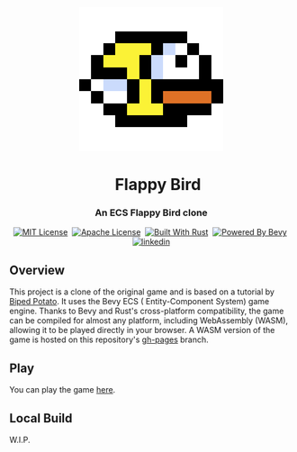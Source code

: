 <p align="center">
  <a href="https://CaymanFreeman.github.io/FlappyBird"><img src="assets/icon.png" width="256" height="256" alt="Flappy Bird Logo"></a>
</p>

<div id="toc" align="center">
  <ul style="list-style: none;">
    <summary>
      <h1 align="center">
        Flappy Bird
      </h1>
    </summary>
  </ul>
</div>

<h3 align="center">
  An ECS Flappy Bird clone
</h3>

<p align="center">
  <a href="https://github.com/CaymanFreeman/FlappyBird/blob/main/LICENSE-MIT.md"><img alt="MIT License" src="https://img.shields.io/badge/license-MIT-%23B20D35?style=flat"></a>&nbsp;
  <a href="https://github.com/CaymanFreeman/FlappyBird/blob/main/LICENSE-APACHE.md"><img alt="Apache License" src="https://img.shields.io/badge/license-Apache-%23a6215a?style=flat"></a>&nbsp;
  <a href="https://www.rust-lang.org/"><img alt="Built With Rust" src="https://img.shields.io/badge/built_with-Rust-%23f74c00?style=flat"></a>&nbsp;
  <a href="https://bevyengine.org/"><img alt="Powered By Bevy" src="https://img.shields.io/badge/powered_by-Bevy-%23232326?style=flat"></a>&nbsp;
  <a href="https://www.linkedin.com/in/caymanfreeman/"><img alt="linkedin" src="https://img.shields.io/badge/linkedin-Connect_with_me-%230072b1?style=flat"></a>
</p>

## Overview

This project is a clone of the original game and is based on a tutorial
by [Biped Potato](https://www.youtube.com/watch?v=_C28kqin94c). It uses the Bevy ECS (
Entity-Component System) game engine. Thanks to Bevy and Rust's cross-platform compatibility, the game can be compiled
for almost any platform, including WebAssembly (WASM), allowing it to be played directly in your browser. A WASM version
of the game is hosted on this repository's [gh-pages](https://github.com/CaymanFreeman/FlappyBird/tree/gh-pages) branch.

## Play

You can play the game [here](https://CaymanFreeman.github.io/FlappyBird).

## Local Build

W.I.P.